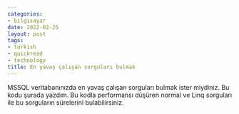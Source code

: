 ```yaml
---
categories:
- bilgisayar
date: 2022-02-25
layout: post
tags:
- turkish
- quickread
- technology
title: En yavaş çalışan sorguları bulmak
---
```


MSSQL veritabanınızda en yavaş çalışan sorguları bulmak ister miydiniz. Bu kodu şurada yazdım. Bu kodla performansı düşüren normal ve Linq sorguları ile bu sorguların sürelerini bulabilirsiniz.
